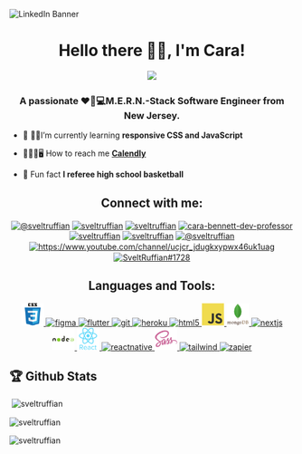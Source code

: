 ![LinkedIn Banner](https://user-images.githubusercontent.com/103402952/183265424-f5b13d7d-2135-4af7-bf6d-45d6fb5d9f32.png)

<h1 align="center">Hello there 👋🏾, I'm Cara!</h1>
<p align="center"> <img src="https://sdk.bitmoji.com/render/panel/5e845383-93bc-40c1-bdde-3574c1b7c810-b3ad5a79-3b8d-4798-91c1-f2888c70a560-v1.png?transparent=1&palette=1"/></p>
<h3 align="center">A passionate ❤️‍🔥💻M.E.R.N.-Stack Software Engineer from New Jersey.</h3>

- 🧠 💪🏾I’m currently learning **responsive CSS and JavaScript**

- 🤙🏾💬🖥️ How to reach me [**Calendly**](https://calendly.com/professor-bennett/meeting-with-cara-bennett-dev)

- 🏀 Fun fact **I referee high school basketball**

<h2 align="center">Connect with me:</h2>
<p align="center">
<a href="https://codepen.io/@sveltruffian" target="blank"><img align="center" src="https://raw.githubusercontent.com/rahuldkjain/github-profile-readme-generator/master/src/images/icons/Social/codepen.svg" alt="@sveltruffian" height="30" width="40" /></a>
<a href="https://dev.to/sveltruffian" target="blank"><img align="center" src="https://raw.githubusercontent.com/rahuldkjain/github-profile-readme-generator/master/src/images/icons/Social/devto.svg" alt="sveltruffian" height="30" width="40" /></a>
<a href="https://twitter.com/sveltruffian" target="blank"><img align="center" src="https://raw.githubusercontent.com/rahuldkjain/github-profile-readme-generator/master/src/images/icons/Social/twitter.svg" alt="sveltruffian" height="30" width="40" /></a>
<a href="https://www.linkedin.com/in/-cara-bennett-dev-professor" target="blank"><img align="center" src="https://raw.githubusercontent.com/rahuldkjain/github-profile-readme-generator/master/src/images/icons/Social/linked-in-alt.svg" alt="cara-bennett-dev-professor" height="30" width="40" /></a>
<a href="https://instagram.com/sveltruffian" target="blank"><img align="center" src="https://raw.githubusercontent.com/rahuldkjain/github-profile-readme-generator/master/src/images/icons/Social/instagram.svg" alt="sveltruffian" height="30" width="40" /></a>
<a href="https://dribbble.com/sveltruffian" target="blank"><img align="center" src="https://raw.githubusercontent.com/rahuldkjain/github-profile-readme-generator/master/src/images/icons/Social/dribbble.svg" alt="sveltruffian" height="30" width="40" /></a>
<a href="https://medium.com/@sveltruffian" target="blank"><img align="center" src="https://raw.githubusercontent.com/rahuldkjain/github-profile-readme-generator/master/src/images/icons/Social/medium.svg" alt="@sveltruffian" height="30" width="40" /></a>
<a href="https://www.youtube.com/c/https://www.youtube.com/channel/ucjcr_jdugkxypwx46uk1uag" target="blank"><img align="center" src="https://raw.githubusercontent.com/rahuldkjain/github-profile-readme-generator/master/src/images/icons/Social/youtube.svg" alt="https://www.youtube.com/channel/ucjcr_jdugkxypwx46uk1uag" height="30" width="40" /></a>
<a href="https://discord.gg/SveltRuffian#1728" target="blank"><img align="center" src="https://raw.githubusercontent.com/rahuldkjain/github-profile-readme-generator/master/src/images/icons/Social/discord.svg" alt="SveltRuffian#1728" height="30" width="40" /></a>
</p>

<h2 align="center">Languages and Tools:</h2>
<p align="center"> <a href="https://www.w3schools.com/css/" target="_blank" rel="noreferrer"> <img src="https://raw.githubusercontent.com/devicons/devicon/master/icons/css3/css3-original-wordmark.svg" alt="css3" width="40" height="40"/> </a> <a href="https://www.figma.com/" target="_blank" rel="noreferrer"> <img src="https://www.vectorlogo.zone/logos/figma/figma-icon.svg" alt="figma" width="40" height="40"/> </a> <a href="https://flutter.dev" target="_blank" rel="noreferrer"> <img src="https://www.vectorlogo.zone/logos/flutterio/flutterio-icon.svg" alt="flutter" width="40" height="40"/> </a> <a href="https://git-scm.com/" target="_blank" rel="noreferrer"> <img src="https://www.vectorlogo.zone/logos/git-scm/git-scm-icon.svg" alt="git" width="40" height="40"/> </a> <a href="https://heroku.com" target="_blank" rel="noreferrer"> <img src="https://www.vectorlogo.zone/logos/heroku/heroku-icon.svg" alt="heroku" width="40" height="40"/> </a> <a href="https://www.w3.org/html/" target="_blank" rel="noreferrer"> <img src="https://raw.githubusercontent.com/devicons/devicon/master/icons/html5/htm![LinkedIn Banner](https://user-images.githubusercontent.com/103402952/183265375-ed15101d-6ae9-4e9c-b083-2ffbb31c4316.png)
l5-original-wordmark.svg" alt="html5" width="40" height="40"/> </a> <a href="https://developer.mozilla.org/en-US/docs/Web/JavaScript" target="_blank" rel="noreferrer"> <img src="https://raw.githubusercontent.com/devicons/devicon/master/icons/javascript/javascript-original.svg" alt="javascript" width="40" height="40"/> </a> <a href="https://www.mongodb.com/" target="_blank" rel="noreferrer"> <img src="https://raw.githubusercontent.com/devicons/devicon/master/icons/mongodb/mongodb-original-wordmark.svg" alt="mongodb" width="40" height="40"/> </a> <a href="https://nextjs.org/" target="_blank" rel="noreferrer"> <img src="https://cdn.worldvectorlogo.com/logos/nextjs-2.svg" alt="nextjs" width="40" height="40"/> </a> <a href="https://nodejs.org" target="_blank" rel="noreferrer"> <img src="https://raw.githubusercontent.com/devicons/devicon/master/icons/nodejs/nodejs-original-wordmark.svg" alt="nodejs" width="40" height="40"/> </a> <a href="https://reactjs.org/" target="_blank" rel="noreferrer"> <img src="https://raw.githubusercontent.com/devicons/devicon/master/icons/react/react-original-wordmark.svg" alt="react" width="40" height="40"/> </a> <a href="https://reactnative.dev/" target="_blank" rel="noreferrer"> <img src="https://reactnative.dev/img/header_logo.svg" alt="reactnative" width="40" height="40"/> </a> <a href="https://sass-lang.com" target="_blank" rel="noreferrer"> <img src="https://raw.githubusercontent.com/devicons/devicon/master/icons/sass/sass-original.svg" alt="sass" width="40" height="40"/> </a> <a href="https://tailwindcss.com/" target="_blank" rel="noreferrer"> <img src="https://www.vectorlogo.zone/logos/tailwindcss/tailwindcss-icon.svg" alt="tailwind" width="40" height="40"/> </a> <a href="https://zapier.com" target="_blank" rel="noreferrer"> <img src="https://www.vectorlogo.zone/logos/zapier/zapier-icon.svg" alt="zapier" width="40" height="40"/> </a> </p>

<h2>🏆 Github Stats</h2>
<p>&nbsp;<img align="center" src="https://github-readme-stats.vercel.app/api?username=sveltruffian&show_icons=true&locale=en" alt="sveltruffian" /></p>

<p><img align="center" src="https://github-readme-streak-stats.herokuapp.com/?user=sveltruffian&" alt="sveltruffian" /></p>

<p><img align="center" src="https://github-readme-stats.vercel.app/api/top-langs?username=sveltruffian&show_icons=true&locale=en&layout=compact" alt="sveltruffian" /></p>
